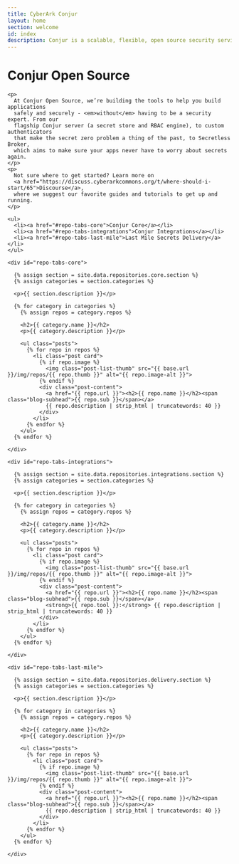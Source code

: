 ```yaml
---
title: CyberArk Conjur
layout: home
section: welcome
id: index
description: Conjur is a scalable, flexible, open source security service that stores secrets, provides machine identity based authorization, and more.
---
```




<div class="container">
  <div class="landing-page-header">
    <h1>Conjur Open Source</h1>

    <p>
      At Conjur Open Source, we’re building the tools to help you build applications
      safely and securely - <em>without</em> having to be a security expert. From our
      flagship Conjur server (a secret store and RBAC engine), to custom authenticators
      that make the secret zero problem a thing of the past, to Secretless Broker,
      which aims to make sure your apps never have to worry about secrets again.
    </p>
    <p>
      Not sure where to get started? Learn more on
      <a href="https://discuss.cyberarkcommons.org/t/where-should-i-start/65">Discourse</a>,
      where we suggest our favorite guides and tutorials to get up and running.
    </p>
  </div>

  <div id="repo-tabs">

    <ul>
      <li><a href="#repo-tabs-core">Conjur Core</a></li>
      <li><a href="#repo-tabs-integrations">Conjur Integrations</a></li>
      <li><a href="#repo-tabs-last-mile">Last Mile Secrets Delivery</a></li>
    </ul>

    <div id="repo-tabs-core">

      {% assign section = site.data.repositories.core.section %}
      {% assign categories = section.categories %}

      <p>{{ section.description }}</p>

      {% for category in categories %}
        {% assign repos = category.repos %}

        <h2>{{ category.name }}</h2>
        <p>{{ category.description }}</p>

        <ul class="posts">
          {% for repo in repos %}
            <li class="post card">
              {% if repo.image %}
                <img class="post-list-thumb" src="{{ base.url }}/img/repos/{{ repo.thumb }}" alt="{{ repo.image-alt }}">
              {% endif %}
              <div class="post-content">
                <a href="{{ repo.url }}"><h2>{{ repo.name }}</h2><span class="blog-subhead">{{ repo.sub }}</span></a>
                {{ repo.description | strip_html | truncatewords: 40 }}
              </div>
            </li>
          {% endfor %}
        </ul>
      {% endfor %}

    </div>

    <div id="repo-tabs-integrations">

      {% assign section = site.data.repositories.integrations.section %}
      {% assign categories = section.categories %}

      <p>{{ section.description }}</p>

      {% for category in categories %}
        {% assign repos = category.repos %}

        <h2>{{ category.name }}</h2>
        <p>{{ category.description }}</p>

        <ul class="posts">
          {% for repo in repos %}
            <li class="post card">
              {% if repo.image %}
                <img class="post-list-thumb" src="{{ base.url }}/img/repos/{{ repo.thumb }}" alt="{{ repo.image-alt }}">
              {% endif %}
              <div class="post-content">
                <a href="{{ repo.url }}"><h2>{{ repo.name }}</h2><span class="blog-subhead">{{ repo.sub }}</span></a>
                <strong>{{ repo.tool }}:</strong> {{ repo.description | strip_html | truncatewords: 40 }}
              </div>
            </li>
          {% endfor %}
        </ul>
      {% endfor %}

    </div>

    <div id="repo-tabs-last-mile">

      {% assign section = site.data.repositories.delivery.section %}
      {% assign categories = section.categories %}

      <p>{{ section.description }}</p>

      {% for category in categories %}
        {% assign repos = category.repos %}

        <h2>{{ category.name }}</h2>
        <p>{{ category.description }}</p>

        <ul class="posts">
          {% for repo in repos %}
            <li class="post card">
              {% if repo.image %}
                <img class="post-list-thumb" src="{{ base.url }}/img/repos/{{ repo.thumb }}" alt="{{ repo.image-alt }}">
              {% endif %}
              <div class="post-content">
                <a href="{{ repo.url }}"><h2>{{ repo.name }}</h2><span class="blog-subhead">{{ repo.sub }}</span></a>
                {{ repo.description | strip_html | truncatewords: 40 }}
              </div>
            </li>
          {% endfor %}
        </ul>
      {% endfor %}

    </div>

  </div>
</div>

<script>
  $( function() {
    $( "#repo-tabs" ).tabs();
  } );
</script>
